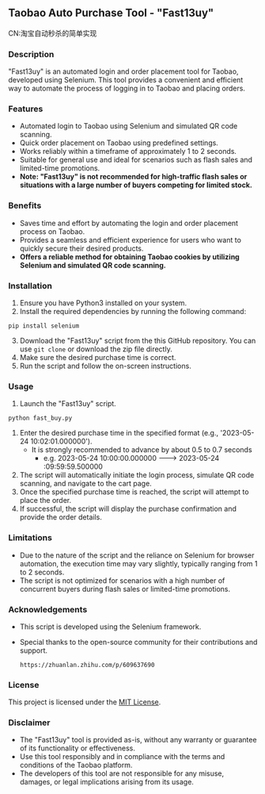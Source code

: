 ## Taobao Auto Purchase Tool - "Fast13uy"

CN:淘宝自动秒杀的简单实现

### Description

"Fast13uy" is an automated login and order placement tool for Taobao, developed using Selenium. This tool provides a convenient and efficient way to automate the process of logging in to Taobao and placing orders. 

### Features

- Automated login to Taobao using Selenium and simulated QR code scanning.
- Quick order placement on Taobao using predefined settings.
- Works reliably within a timeframe of approximately 1 to 2 seconds.
- Suitable for general use and ideal for scenarios such as flash sales and limited-time promotions.
- **Note: "Fast13uy" is not recommended for high-traffic flash sales or situations with a large number of buyers competing for limited stock.**

### Benefits

- Saves time and effort by automating the login and order placement process on Taobao.
- Provides a seamless and efficient experience for users who want to quickly secure their desired products.
- **Offers a reliable method for obtaining Taobao cookies by utilizing Selenium and simulated QR code scanning.**

### Installation

1. Ensure you have Python3 installed on your system.
2. Install the required dependencies by running the following command:

```
pip install selenium
```

3. Download the "Fast13uy" script from the this GitHub repository. You can use `git clone` or download the zip file directly.
4. Make sure the desired purchase time is correct.
5. Run the script and follow the on-screen instructions.

### Usage

1. Launch the "Fast13uy" script.

```
python fast_buy.py
```

1. Enter the desired purchase time in the specified format (e.g., '2023-05-24 10:02:01.000000').
   - It is strongly recommended to advance by about 0.5 to 0.7 seconds
     - e.g. 2023-05-24 10:00:00.000000 ---> 2023-05-24 :09:59:59.500000
2. The script will automatically initiate the login process, simulate QR code scanning, and navigate to the cart page.
3. Once the specified purchase time is reached, the script will attempt to place the order.
4. If successful, the script will display the purchase confirmation and provide the order details.

### Limitations

- Due to the nature of the script and the reliance on Selenium for browser automation, the execution time may vary slightly, typically ranging from 1 to 2 seconds.
- The script is not optimized for scenarios with a high number of concurrent buyers during flash sales or limited-time promotions.

### Acknowledgements

- This script is developed using the Selenium framework.

- Special thanks to the open-source community for their contributions and support.

  ```
  https://zhuanlan.zhihu.com/p/609637690
  ```

### License

This project is licensed under the [MIT License](https://opensource.org/licenses/MIT).

### Disclaimer

- The "Fast13uy" tool is provided as-is, without any warranty or guarantee of its functionality or effectiveness.
- Use this tool responsibly and in compliance with the terms and conditions of the Taobao platform.
- The developers of this tool are not responsible for any misuse, damages, or legal implications arising from its usage.
